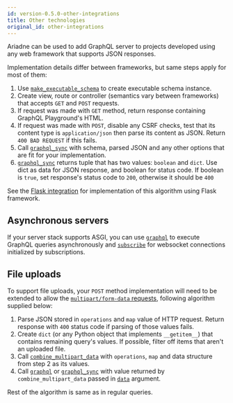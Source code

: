 ```yaml
---
id: version-0.5.0-other-integrations
title: Other technologies
original_id: other-integrations
---
```



Ariadne can be used to add GraphQL server to projects developed using any web framework that supports JSON responses.

Implementation details differ between frameworks, but same steps apply for most of them:

1. Use [`make_executable_schema`](api-reference.md#make_executable_schema) to create executable schema instance.
2. Create view, route or controller (semantics vary between frameworks) that accepts `GET` and `POST` requests.
3. If request was made with `GET` method, return response containing GraphQL Playground's HTML.
4. If request was made with `POST`, disable any CSRF checks, test that its content type is `application/json` then parse its content as JSON. Return `400 BAD REQUEST` if this fails.
5. Call [`graphql_sync`](api-reference.md#graphql_sync) with schema, parsed JSON and any other options that are fit for your implementation.
6. [`graphql_sync`](api-reference.md#graphql_sync) returns tuple that has two values: `boolean` and `dict`. Use dict as data for JSON response, and boolean for status code. If boolean is `true`, set response's status code to `200`, otherwise it should be `400`

See the [Flask integration](flask-integration.md) for implementation of this algorithm using Flask framework.


## Asynchronous servers

If your server stack supports ASGI, you can use [`graphql`](api-reference.md#graphql) to execute GraphQL queries asynchronously and [`subscribe`](api-reference.md#subscribe) for websocket connections initialized by subscriptions.


## File uploads

To support file uploads, your `POST` method implementation will need to be extended to allow the [`multipart/form-data` requests](https://github.com/jaydenseric/graphql-multipart-request-spec), following algorithm supplied below:

1. Parse JSON stored in `operations` and `map` value of HTTP request. Return response with `400` status code if parsing of those values fails.
2. Create `dict` (or any Python object that implements `__getitem__`) that contains remaining query's values. If possible, filter off items that aren't an uploaded file.
3. Call [`combine_multipart_data`](api-reference.md#combine_multipart_data) with `operations`, `map` and data structure from step 2 as its values.
4. Call [`graphql`](api-reference.md#graphql) or [`graphql_sync`](api-reference.md#graphql_sync) with value returned by `combine_multipart_data` passed in [`data`](api-reference.md#data) argument.

Rest of the algorithm is same as in regular queries.